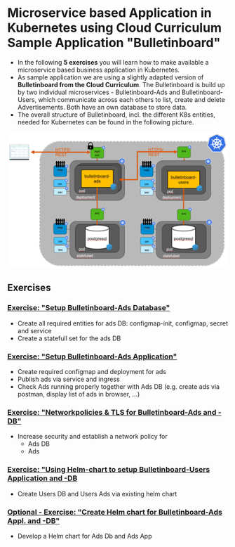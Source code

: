 # Microservice based Application in Kubernetes using Cloud Curriculum Sample Application "Bulletinboard"
- In the following **5 exercises** you will learn how to make available a microservice based business application in Kubernetes. 
- As sample application we are using a slightly adapted version of **Bulletinboard from the Cloud Curriculum**. The Bulletinboard is build up by two individual microservices - Bulletinboard-Ads and Bulletinboard-Users, which communicate across each others to list, create and delete Advertisements. Both have an own database to store data.
- The overall structure of Bulletinboard, incl. the different K8s entities, needed for Kubernetes can be found in the following picture.

<img src="images/k8s-bulletinboard-target-picture-detail-3.png" width="800" />

## Exercises
### [Exercise: "Setup Bulletinboard-Ads Database"](exercise_01_ads_db.md)
- Create all required entities for ads DB: configmap-init, configmap, secret and service
- Create a statefull set for the ads DB


### [Exercise: "Setup Bulletinboard-Ads Application"](exercise_02_ads_app.md)
- Create required configmap and deployment for ads
- Publish ads via service and ingress
- Check Ads running properly together with Ads DB (e.g. create ads via postman, display list of ads in browser, ...)

### [Exercise: "Networkpolicies & TLS for Bulletinboard-Ads and -DB"](exercise_03_ads_app_and_db_networkpolicy.md)
- Increase security and establish a network policy for
  - Ads DB
  - Ads

### [Exercise: "Using Helm-chart to setup Bulletinboard-Users Application and -DB](exercise_08_users_app_and_db_by_helm.md)
- Create Users DB and Users Ads via existing helm chart


### [Optional - Exercise: "Create Helm chart for Bulletinboard-Ads Appl. and -DB"](exercise_20_ads_helm_chart.md)
- Develop a Helm chart for Ads Db and Ads App


